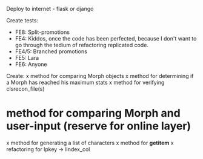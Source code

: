 Deploy to internet - flask or django

Create tests:
- FE8: Split-promotions
- FE4: Kiddos, once the code has been perfected, because I don't want to go through the tedium of refactoring replicated code.
- FE4/5: Branched promotions
- FE5: Lara
- FE6: Anyone

Create:
x method for comparing Morph objects
x method for determining if a Morph has reached his maximum stats
x method for verifying clsrecon_file(s)
# method for comparing Morph and user-input (reserve for online layer)
x method for generating a list of characters
x method for __getitem__
x refactoring for lpkey -> lindex_col
